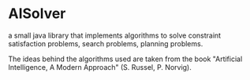 # AISolver
a small java library that implements algorithms to solve constraint satisfaction problems, search problems, planning problems.

The ideas behind the algorithms used are taken from the book "Artificial Intelligence, A Modern Approach" (S. Russel, P. Norvig).
